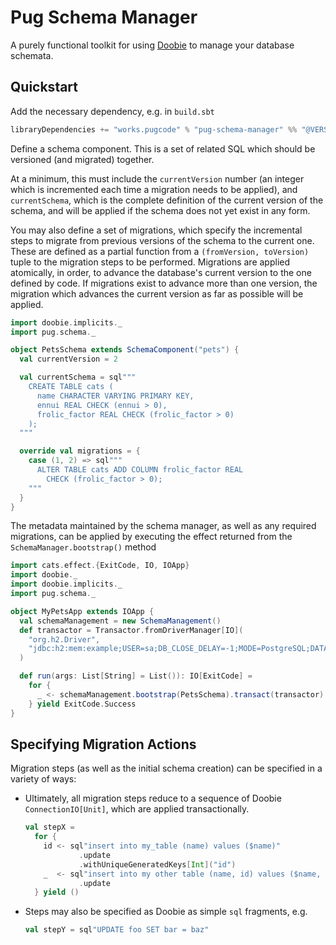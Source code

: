 # Pug Schema Manager

A purely functional toolkit for using [Doobie](https://tpolecat.github.io/doobie/index.html)
to manage your database schemata.

## Quickstart

Add the necessary dependency, e.g. in `build.sbt`

```scala
libraryDependencies += "works.pugcode" % "pug-schema-manager" %% "@VERSION@"
```

Define a schema component. This is a set of related SQL which should be versioned (and migrated)
together.

At a minimum, this must include the `currentVersion` number (an integer which is
incremented each time a migration needs to be applied), and `currentSchema`, which is the complete
definition of the current version of the schema, and will be applied if the schema does not yet
exist in any form.

You may also define a set of migrations, which specify the incremental steps to migrate from previous
versions of the schema to the current one. These are defined as a partial function from a
`(fromVersion, toVersion)` tuple to the migration steps to be performed. Migrations are applied
atomically, in order, to advance the database's current version to the one defined by code. If
migrations exist to advance more than one version, the migration which advances the current version
as far as possible will be applied.

```scala mdoc
import doobie.implicits._
import pug.schema._

object PetsSchema extends SchemaComponent("pets") {
  val currentVersion = 2

  val currentSchema = sql"""
    CREATE TABLE cats (
      name CHARACTER VARYING PRIMARY KEY,
      ennui REAL CHECK (ennui > 0),
      frolic_factor REAL CHECK (frolic_factor > 0)
    );
  """

  override val migrations = {
    case (1, 2) => sql"""
      ALTER TABLE cats ADD COLUMN frolic_factor REAL
        CHECK (frolic_factor > 0);
    """
  }
}
```

The metadata maintained by the schema manager, as well as any required migrations, can be applied
by executing the effect returned from the `SchemaManager.bootstrap()` method

```scala mdoc
import cats.effect.{ExitCode, IO, IOApp}
import doobie._
import doobie.implicits._
import pug.schema._

object MyPetsApp extends IOApp {
  val schemaManagement = new SchemaManagement()
  def transactor = Transactor.fromDriverManager[IO](
    "org.h2.Driver",
    "jdbc:h2:mem:example;USER=sa;DB_CLOSE_DELAY=-1;MODE=PostgreSQL;DATABASE_TO_LOWER=TRUE"
  )

  def run(args: List[String] = List()): IO[ExitCode] =
    for {
      _ <- schemaManagement.bootstrap(PetsSchema).transact(transactor)
    } yield ExitCode.Success
}
```

## Specifying Migration Actions

Migration steps (as well as the initial schema creation) can be specified in a variety of ways:

* Ultimately, all migration steps reduce to a sequence of Doobie `ConnectionIO[Unit]`, which are
  applied transactionally.
    ```scala mdoc
    val stepX =
      for {
        id <- sql"insert into my_table (name) values ($name)"
                .update
                .withUniqueGeneratedKeys[Int]("id")
        _  <- sql"insert into my other table (name, id) values ($name, $id)"
                .update
      } yield ()
    ```

* Steps may also be specified as Doobie as simple `sql` fragments, e.g.
    ```scala mdoc
    val stepY = sql"UPDATE foo SET bar = baz"
    ```
